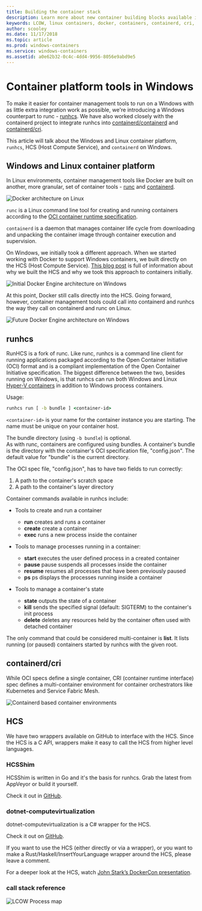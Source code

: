 ```yaml
---
title: Building the container stack
description: Learn more about new container building blocks available in Windows.
keywords: LCOW, linux containers, docker, containers, containerd, cri, runhcs, runc
author: scooley
ms.date: 11/17/2018
ms.topic: article
ms.prod: windows-containers
ms.service: windows-containers
ms.assetid: a0e62b32-0c4c-4dd4-9956-8056e9abd9e5
---
```


# Container platform tools in Windows

To make it easier for container management tools to run on a Windows with as little extra integration work as possible, we're introducing a Windows counterpart to runc - [runhcs](https://github.com/Microsoft/hcsshim/tree/master/cmd/runhcs).  We have also worked closely with the containerd project to integrate runhcs into [containerd/containerd](https://github.com/containerd/containerd) and [containerd/cri](https://github.com/containerd/cri).

This article will talk about the Windows and Linux container platform, `runhcs`, HCS (Host Compute Service), and `containerd` on Windows.

## Windows and Linux container platform

In Linux environments, container management tools like Docker are built on another, more granular, set of container tools - [runc](https://github.com/opencontainers/runc) and [containerd](https://containerd.io/).

![Docker architecture on Linux](media/docker-on-linux.png)

`runc` is a Linux command line tool for creating and running containers according to the [OCI container runtime specification](https://github.com/opencontainers/runtime-spec).

`containerd` is a daemon that manages container life cycle from downloading and unpacking the container image through container execution and supervision.

On Windows, we initially took a different approach.  When we started working with Docker to support Windows containers, we built directly on the HCS (Host Compute Service).  [This blog post](https://blogs.technet.microsoft.com/virtualization/2017/01/27/introducing-the-host-compute-service-hcs/) is full of information about why we built the HCS and why we took this approach to containers initially.

![Initial Docker Engine architecture on Windows](media/hcs.png)

At this point, Docker still calls directly into the HCS. Going forward, however, container management tools could call into containerd and runhcs the way they call on containerd and runc on Linux.

![Future Docker Engine architecture on Windows](media/hcs-with-runhcs.png)

## runhcs

RunHCS is a fork of runc.  Like runc, runhcs is a command line client for running applications packaged according to the Open Container Initiative (OCI) format and is a compliant implementation of the Open Container Initiative specification.  The biggest difference between the two, besides running on Windows, is that runhcs can run both Windows and Linux [Hyper-V containers](../manage-containers/hyperv-container.md) in addition to Windows process containers.

Usage:

``` cmd
runhcs run [ -b bundle ] <container-id>
```

`<container-id>` is your name for the container instance you are starting. The name must be unique on your container host.

The bundle directory (using `-b bundle`) is optional.  
As with runc, containers are configured using bundles. A container's bundle is the directory with the container's OCI specification file, "config.json".  The default value for "bundle" is the current directory.

The OCI spec file, "config.json", has to have two fields to run correctly:

1. A path to the container's scratch space
1. A path to the container's layer directory

Container commands available in runhcs include:

* Tools to create and run a container
  * **run** creates and runs a container
  * **create** create a container
  * **exec** runs a new process inside the container

* Tools to manage processes running in a container:
  * **start** executes the user defined process in a created container
  * **pause** pause suspends all processes inside the container
  * **resume** resumes all processes that have been previously paused
  * **ps** ps displays the processes running inside a container

* Tools to manage a container's state
  * **state** outputs the state of a container
  * **kill** sends the specified signal (default: SIGTERM) to the container's init process
  * **delete** deletes any resources held by the container often used with detached container

The only command that could be considered multi-container is **list**.  It lists running (or paused) containers started by runhcs with the given root.

## containerd/cri

While OCI specs define a single container, CRI (container runtime interface) spec defines a multi-container environment for container orchestrators like Kubernetes and Service Fabric Mesh.

![Containerd based container environments](media/containerd-platform.png)

## HCS

We have two wrappers available on GitHub to interface with the HCS. Since the HCS is a C API, wrappers make it easy to call the HCS from higher level languages.  

### HCSShim

HCSShim is written in Go and it's the basis for runhcs.
Grab the latest from AppVeyor or build it yourself.

Check it out in [GitHub](https://github.com/microsoft/hcsshim).

### dotnet-computevirtualization

dotnet-computevirtualization is a C# wrapper for the HCS.

Check it out on [GitHub](https://github.com/microsoft/dotnet-computevirtualization).

If you want to use the HCS (either directly or via a wrapper), or you want to make a Rust/Haskell/InsertYourLanguage wrapper around the HCS, please leave a comment.

For a deeper look at the HCS, watch [John Stark’s DockerCon presentation](https://www.youtube.com/watch?v=85nCF5S8Qok).

### call stack reference

![LCOW Process map](media/containerd-process-map.png)